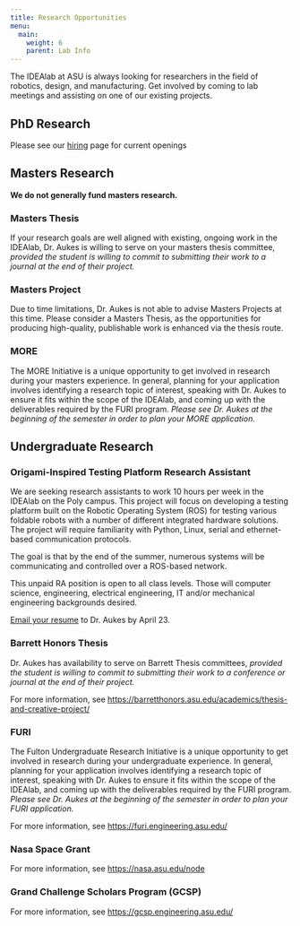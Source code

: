 ```yaml
---
title: Research Opportunities
menu:
  main:
    weight: 6
    parent: Lab Info
---
```


The IDEAlab at ASU is always looking for researchers in the field of robotics, design, and manufacturing.  Get involved by coming to lab meetings and assisting on one of our existing projects.


## PhD Research

Please see our [hiring]({{site.base_path}}/hiring) page for current openings

<!--
**There are currently no openings available.**  There is a low chance of unsolicited emails getting a response.
-->

## Masters Research

**We do not generally fund masters research.**

### Masters Thesis

If your research goals are well aligned with existing, ongoing work in the IDEAlab, Dr. Aukes is willing to serve on your masters thesis committee, *provided the student is willing to commit to submitting their work to a journal at the end of their project.*

### Masters Project

Due to time limitations, Dr. Aukes is not able to advise Masters Projects at this time.  Please consider a Masters Thesis, as the opportunities for producing high-quality, publishable work is enhanced via the thesis route.


### MORE

The MORE Initiative is a unique opportunity to get involved in research during your masters experience.  In general, planning for your application involves identifying a research topic of interest, speaking with Dr. Aukes to ensure it fits within the scope of the IDEAlab, and coming up with the deliverables required by the FURI program.  *Please see Dr. Aukes at the beginning of the semester in order to plan your MORE application.*


## Undergraduate Research

### Origami-Inspired Testing Platform Research Assistant
 
We are seeking research assistants to work 10 hours per week in the IDEAlab on the Poly campus. This project will focus on developing a testing platform built on the Robotic Operating System (ROS) for testing various foldable robots with a number of different integrated hardware solutions.  The project will require familiarity with Python, Linux, serial and ethernet-based communication protocols.

The goal is that by the end of the summer, numerous systems will be communicating and controlled over a ROS-based network.

This unpaid RA position is open to all class levels. Those will computer science, engineering, electrical engineering, IT and/or mechanical engineering backgrounds desired.

[Email your resume](mailto:danaukes@asu.edu) to Dr. Aukes by April 23.

### Barrett Honors Thesis

Dr. Aukes has availability to serve on Barrett Thesis committees, *provided the student is willing to commit to submitting their work to a conference or journal at the end of their project.*

For more information, see <https://barretthonors.asu.edu/academics/thesis-and-creative-project/>

### FURI

The Fulton Undergraduate Research Initiative is a unique opportunity to get involved in research during your undergraduate experience.  In general, planning for your application involves identifying a research topic of interest, speaking with Dr. Aukes to ensure it fits within the scope of the IDEAlab, and coming up with the deliverables required by the FURI program.  *Please see Dr. Aukes at the beginning of the semester in order to plan your FURI application.*

For more information, see <https://furi.engineering.asu.edu/>

### Nasa Space Grant

For more information, see <https://nasa.asu.edu/node>

### Grand Challenge Scholars Program (GCSP)

For more information, see <https://gcsp.engineering.asu.edu/>

